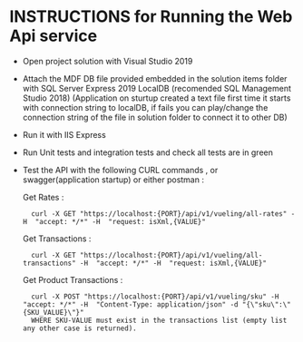 # INSTRUCTIONS for Running the Web Api service

- Open project solution with Visual Studio 2019
- Attach the MDF DB file provided embedded in the solution items folder with SQL Server Express 2019 LocalDB (recomended SQL Management Studio 2018)
(Application on sturtup created a text file first time it starts with connection string to localDB, if fails you can play/change the connection string of the file in solution folder to connect it to other DB)
- Run it with IIS Express
- Run Unit tests and integration tests and check all tests are in green
- Test the API with the following CURL commands , or swagger(application startup) or either postman :

	Get Rates : 
		
		curl -X GET "https://localhost:{PORT}/api/v1/vueling/all-rates" -H  "accept: */*" -H  "request: isXml,{VALUE}"

	Get Transactions :

		curl -X GET "https://localhost:{PORT}/api/v1/vueling/all-transactions" -H  "accept: */*" -H  "request: isXml,{VALUE}"

	Get Product Transactions :

		curl -X POST "https://localhost:{PORT}/api/v1/vueling/sku" -H  "accept: */*" -H  "Content-Type: application/json" -d "{\"sku\":\"{SKU_VALUE}\"}"
		WHERE SKU-VALUE must exist in the transactions list (empty list any other case is returned).
